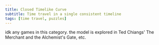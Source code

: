 ```yaml
---
title: Closed Timelike Curve
subtitle: Time travel in a single consistent timeline
tags: [time travel, puzzles]
---
```


idk any games in this category. the model is explored in Ted Chiangs' The Merchant and the Alchemist's Gate, etc.